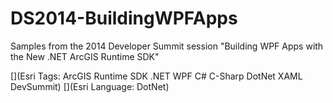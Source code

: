 DS2014-BuildingWPFApps
======================

Samples from the 2014 Developer Summit session "Building WPF Apps with the New .NET ArcGIS Runtime SDK"

[](Esri Tags: ArcGIS Runtime SDK .NET WPF C# C-Sharp DotNet XAML DevSummit)
[](Esri Language: DotNet)
